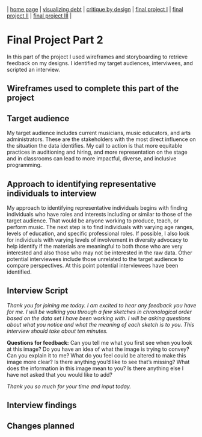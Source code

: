 | [home page](https://cmustudent.github.io/tswd-portfolio-templates/) | [visualizing debt](visualizing-government-debt) | [critique by design](critique-by-design) | [final project I](final-project-part-one) | [final project II](final-project-part-two) | [final project III](final-project-part-three) |

# Final Project Part 2
In this part of the project I used wireframes and storyboarding to retrieve feedback on my designs. I identified my target audiences, interviwees, and scripted an interview.  

## Wireframes used to complete this part of the project

<div class="flourish-embed flourish-chart" data-src="visualisation/12830307"><script src="https://public.flourish.studio/resources/embed.js"></script></div>

<div class="flourish-embed flourish-chart" data-src="visualisation/12830568"><script src="https://public.flourish.studio/resources/embed.js"></script></div>

## Target audience

My target audience includes current musicians, music educators, and arts administrators. These are the stakeholders with the most direct influence on the situation the data identifies. My call to action is that more equitable practices in auditioning and hiring, and more representation on the stage and in classrooms can lead to more impactful, diverse, and inclusive programming. 
  
## Approach to identifying representative individuals to interview

My approach to identifying representative individuals begins with finding individuals who have roles and interests including or similar to those of the target audience. That would be anyone working to produce, teach, or perform music. The next step is to find individuals with varying age ranges, levels of education, and specific professional roles. If possible, I also look for individuals with varying levels of involvement in diversity advocacy to help identify if the materials are meaningful to both those who are very interested and also those who may not be interested in the raw data. Other potential interviewees include those unrelated to the target audience to compare perspectives. At this point potential interviewees have been identified.

## Interview Script

*Thank you for joining me today. I am excited to hear any feedback you have for me. I will be walking you through a few sketches in chronological order based on the data set I have been working with. I will be asking questions about what you notice and what the meaning of each sketch is to you. This interview should take about ten minutes.*


**Questions for feedback:**
Can you tell me what you first see when you look at this image?
Do you have an idea of what the image is trying to convey?
Can you explain it to me?
What do you feel could be altered to make this image more clear?
Is there anything you’d like to see that’s missing?
What does the information in this image mean to you?
Is there anything else I have not asked that you would like to add?


*Thank you so much for your time and input today.*
 
## Interview findings 
## Changes planned
